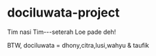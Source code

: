 # dociluwata-project
Tim nasi Tim---seterah Loe pade deh!

BTW,
dociluwata = dhony,citra,lusi,wahyu & taufik
